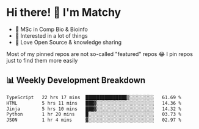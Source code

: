 # Hi there! 👋 I'm Matchy

- 🧬 MSc in Comp Bio & Bioinfo
- 🎈 Interested in a lot of things
- 💜 Love Open Source & knowledge sharing

Most of my pinned repos are not so-called "featured" repos 😂 I pin repos just to find them more easily

## 📊 Weekly Development Breakdown

<!--START_SECTION:waka-->

```txt
TypeScript   22 hrs 17 mins  ███████████████▒░░░░░░░░░   61.69 %
HTML         5 hrs 11 mins   ███▓░░░░░░░░░░░░░░░░░░░░░   14.36 %
Jinja        5 hrs 10 mins   ███▓░░░░░░░░░░░░░░░░░░░░░   14.32 %
Python       1 hr 20 mins    █░░░░░░░░░░░░░░░░░░░░░░░░   03.73 %
JSON         1 hr 4 mins     ▓░░░░░░░░░░░░░░░░░░░░░░░░   02.97 %
```

<!--END_SECTION:waka-->
